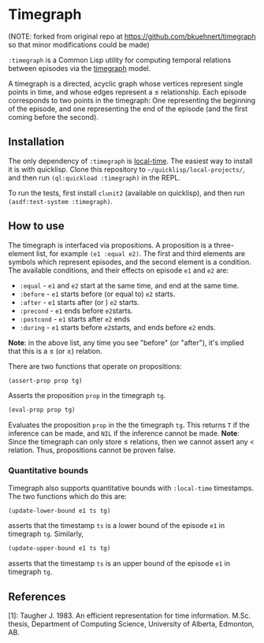 # Timegraph

(NOTE: forked from original repo at https://github.com/bkuehnert/timegraph so that minor modifications could be made)

`:timegraph` is a Common Lisp utility for computing temporal relations between episodes via the [timegraph](#1) model.

A timegraph is a directed, acyclic graph whose vertices represent single points in time, and whose edges represent a ≤ relationship. Each episode corresponds to two points in the timegraph: One representing the beginning of the episode, and one representing the end of the episode (and the first coming before the second).

## Installation
The only dependency of `:timegraph` is [local-time](https://github.com/dlowe-net/local-time). The easiest way to install it is with quicklisp. Clone this repository to `~/quicklisp/local-projects/`, and then run `(ql:quickload :timegraph)` in the REPL.

To run the tests, first install `clunit2` (available on quicklisp), and then run `(asdf:test-system :timegraph)`. 

## How to use
The timegraph is interfaced via propositions. A proposition is a three-element list, for example `(e1 :equal e2)`. The first and third elements are symbols which represent episodes, and the second element is a condition. The available conditions, and their effects on episode `e1` and `e2` are:
* `:equal` - `e1` and `e2` start at the same time, and end at the same time.
* `:before` - `e1` starts before (or equal to) `e2` starts.
* `:after` - `e1` starts after (or ) `e2` starts.
* `:precond` - `e1` ends before `e2`starts.
* `:postcond` - `e1` starts after `e2` ends
* `:during` - `e1` starts before `e2`starts, and ends before `e2` ends.

**Note**: in the above list, any time you see "before" (or "after"), it's implied that this is a ≤ (or ≥) relation. 

There are two functions that operate on propositions:
```lisp
(assert-prop prop tg)
```
Asserts the proposition `prop` in the timegraph `tg`.
```lisp
(eval-prop prop tg)
```
Evaluates the proposition `prop` in the the timegraph `tg`. This returns `T` if the inference can be made, and `NIL` if the inference cannot be made. 
**Note**: Since the timegraph can only store ≤ relations, then we cannot assert any < relation. Thus, propositions cannot be proven false.

### Quantitative bounds
Timegraph also supports quantitative bounds with `:local-time` timestamps. The two functions which do this are:
```lisp
(update-lower-bound e1 ts tg)
```
asserts that the timestamp `ts` is a lower bound of the episode `e1` in timegraph `tg`. Similarly,
```lisp
(update-upper-bound e1 ts tg)
```
asserts that the timestamp `ts` is an upper bound of the episode `e1` in timegraph `tg`.


## References
<a id="1">[1]</a>: Taugher J. 1983. An efficient representation for time information. M.<span></span>Sc. thesis, Department of Computing Science, University of Alberta, Edmonton, AB.
